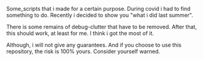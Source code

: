 Some_scripts that i made for a certain purpose. 
During covid i had to find something to do. Recently i decided to show you "what i did last summer".

There is some remains of debug-clutter that have to be removed.  After that, this  should work, at least for me. I think i got the most of it.

Although, i will not give any guarantees. And if you choose to use this repository, the risk is 100% yours. Consider yourself warned.
